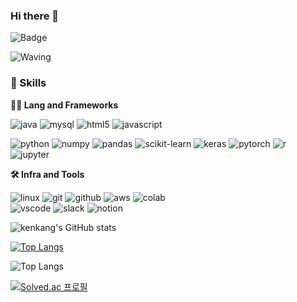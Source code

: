 ### Hi there 👋

![Badge](https://hitscounter.dev/api/hit?url=https%3A%2F%2Fgithub.com%2Fkenkang99%3Ftab%3Doverview%26from%3D2025-06-01%26to%3D2025-06-30&label=Visitors&icon=github&color=%23198754&message=&style=flat&tz=UTC)

![Waving](https://capsule-render.vercel.app/api?type=waving&height=200&text=Check%20My%20Profile!&fontAlign=40&fontAlignY=40&color=gradient)

### 🦾 Skills
**🧑‍💻 Lang and Frameworks**
<!-- Oracle의 요청으로 Java 로고가 Simple Icons에서 삭제되었기에 대신 OpenJDK의 로고를 사용 -->
![java](https://img.shields.io/badge/java-❓-grey?style=for-the-badge&logo=openjdk&logoColor=black)
![mysql](https://img.shields.io/badge/mysql-❓-grey?style=for-the-badge&logo=mysql&logoColor=white&labelColor=grey)
![html5](https://img.shields.io/badge/html5-❓-grey?&style=for-the-badge&logo=html5&logoColor=white&labelColor=grey)
![javascript](https://img.shields.io/badge/javascript-❓-grey?&style=for-the-badge&logo=javascript&logoColor=white&labelColor=grey)

![python](https://img.shields.io/badge/python-⭕-3776AB?style=for-the-badge&logo=python&logoColor=white&labelColor=3776AB)
![numpy](https://img.shields.io/badge/numpy-⭕-013243?style=for-the-badge&logo=numpy&logoColor=white&labelColor=013243)
![pandas](https://img.shields.io/badge/pandas-⭕-150458?style=for-the-badge&logo=pandas&logoColor=white&labelColor=150458)
![scikit-learn](https://img.shields.io/badge/scikit--learn-⭕-F7931E?style=for-the-badge&logo=scikitlearn&logoColor=white&labelColor=F7931E)
![keras](https://img.shields.io/badge/keras-⭕-D00000?style=for-the-badge&logo=keras&logoColor=white&labelColor=D00000)
![pytorch](https://img.shields.io/badge/pytorch-⭕-FCC624?style=for-the-badge&logo=pytorch&logoColor=black&labelColor=FCC624)
![r](https://img.shields.io/badge/r-⭕-276DC3?style=for-the-badge&logo=r&logoColor=white&labelColor=276DC3)
![jupyter](https://img.shields.io/badge/jupyter-⭕-323330?style=for-the-badge&logo=jupyter&logoColor=white&labelColor=323330)


**🛠️ Infra and Tools**

![linux](https://img.shields.io/badge/linux-FCC624.svg?&style=for-the-badge&logo=linux&logoColor=white)
![git](https://img.shields.io/badge/git-F05032.svg?&style=for-the-badge&logo=git&logoColor=white)
![github](https://img.shields.io/badge/github-181717.svg?&style=for-the-badge&logo=github&logoColor=white)
![aws](https://img.shields.io/badge/aws-232F3E.svg?&style=for-the-badge&logo=amazonaws&logoColor=white)
![colab](https://img.shields.io/badge/colab-F9AB00.svg?&style=for-the-badge&logo=googlecolab&logoColor=white)<br>
![vscode](https://img.shields.io/badge/vscode-007ACC.svg?&style=for-the-badge&logo=visualstudiocode&logoColor=white)
![slack](https://img.shields.io/badge/slack-4A154B.svg?&style=for-the-badge&logo=slack&logoColor=white)
![notion](https://img.shields.io/badge/notion-000000.svg?&style=for-the-badge&logo=notion&logoColor=white)

<!-- ![eclipse](https://img.shields.io/badge/eclipse-2C2255.svg?&style=for-the-badge&logo=eclipseide&logoColor=white)
![intellij](https://img.shields.io/badge/intellij-000000.svg?&style=for-the-badge&logo=intellijidea&logoColor=white)
![pycharm](https://img.shields.io/badge/pycharm-000000.svg?&style=for-the-badge&logo=pycharm&logoColor=white) -->

![kenkang's GitHub stats](https://github-readme-stats.vercel.app/api?username=kenkang99&show_icons=true&theme=cobalt)

[![Top Langs](https://github-readme-stats.vercel.app/api/top-langs/?username=kenkang99&layout=donut-vertical)](https://github.com/kenkang99/github-readme-stats)

![Top Langs](https://github-readme-stats.vercel.app/api/top-langs/?username=kenkang99&layout=compact)

[![Solved.ac
프로필](http://mazassumnida.wtf/api/v2/generate_badge?boj=ihkangg)](https://solved.ac/profile/ihkangg)

<!--
**kenkang99/kenkang99** is a ✨ _special_ ✨ repository because its `README.md` (this file) appears on your GitHub profile.


Here are some ideas to get you started:

- 🔭 I’m currently working on ...
- 🌱 I’m currently learning ...
- 👯 I’m looking to collaborate on ...
- 🤔 I’m looking for help with ...
- 💬 Ask me about ...
- 📫 How to reach me: ...
- 😄 Pronouns: ...
- ⚡ Fun fact: ...
-->
